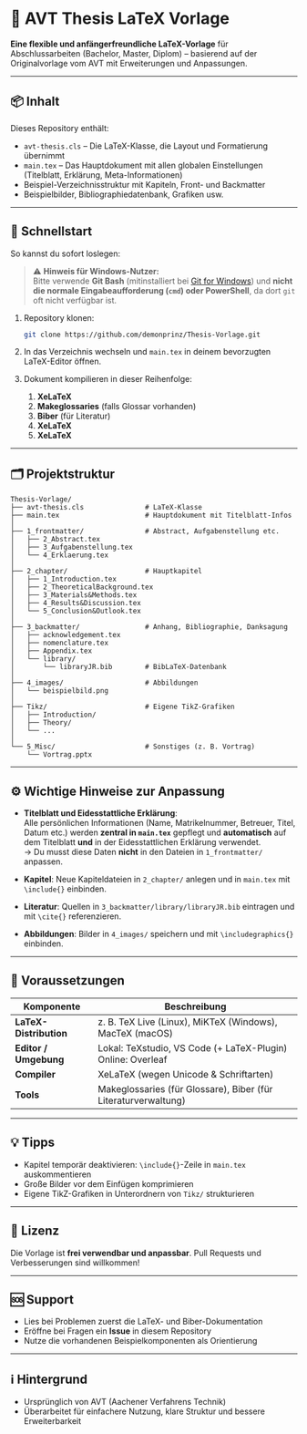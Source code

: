 # 📝 AVT Thesis LaTeX Vorlage

**Eine flexible und anfängerfreundliche LaTeX-Vorlage** für Abschlussarbeiten (Bachelor, Master, Diplom) – basierend auf der Originalvorlage vom AVT mit Erweiterungen und Anpassungen.

---

## 📦 Inhalt

Dieses Repository enthält:

- `avt-thesis.cls` – Die LaTeX-Klasse, die Layout und Formatierung übernimmt  
- `main.tex` – Das Hauptdokument mit allen globalen Einstellungen (Titelblatt, Erklärung, Meta-Informationen)  
- Beispiel-Verzeichnisstruktur mit Kapiteln, Front- und Backmatter  
- Beispielbilder, Bibliographiedatenbank, Grafiken usw.

---

## 🚀 Schnellstart

So kannst du sofort loslegen:

> ⚠️ **Hinweis für Windows-Nutzer:**  
> Bitte verwende **Git Bash** (mitinstalliert bei [Git for Windows](https://git-scm.com/download/win)) und **nicht die normale Eingabeaufforderung (`cmd`) oder PowerShell**, da dort `git` oft nicht verfügbar ist.

1. Repository klonen:

   ```bash
   git clone https://github.com/demonprinz/Thesis-Vorlage.git
   ```

2. In das Verzeichnis wechseln und `main.tex` in deinem bevorzugten LaTeX-Editor öffnen.

3. Dokument kompilieren in dieser Reihenfolge:

   1. **XeLaTeX**  
   2. **Makeglossaries** (falls Glossar vorhanden)  
   3. **Biber** (für Literatur)  
   4. **XeLaTeX**  
   5. **XeLaTeX**

---

## 🗂 Projektstruktur

```
Thesis-Vorlage/
├── avt-thesis.cls               # LaTeX-Klasse
├── main.tex                     # Hauptdokument mit Titelblatt-Infos
│
├── 1_frontmatter/               # Abstract, Aufgabenstellung etc.
│   ├── 2_Abstract.tex
│   ├── 3_Aufgabenstellung.tex
│   └── 4_Erklaerung.tex
│
├── 2_chapter/                   # Hauptkapitel
│   ├── 1_Introduction.tex
│   ├── 2_TheoreticalBackground.tex
│   ├── 3_Materials&Methods.tex
│   ├── 4_Results&Discussion.tex
│   └── 5_Conclusion&Outlook.tex
│
├── 3_backmatter/                # Anhang, Bibliographie, Danksagung
│   ├── acknowledgement.tex
│   ├── nomenclature.tex
│   ├── Appendix.tex
│   └── library/
│       └── libraryJR.bib        # BibLaTeX-Datenbank
│
├── 4_images/                    # Abbildungen
│   └── beispielbild.png
│
├── Tikz/                        # Eigene TikZ-Grafiken
│   ├── Introduction/
│   ├── Theory/
│   └── ...
│
└── 5_Misc/                      # Sonstiges (z. B. Vortrag)
    └── Vortrag.pptx
```

---

## ⚙️ Wichtige Hinweise zur Anpassung

- **Titelblatt und Eidesstattliche Erklärung**:  
  Alle persönlichen Informationen (Name, Matrikelnummer, Betreuer, Titel, Datum etc.) werden **zentral in `main.tex`** gepflegt und **automatisch** auf dem Titelblatt **und** in der Eidesstattlichen Erklärung verwendet.  
  → Du musst diese Daten **nicht** in den Dateien in `1_frontmatter/` anpassen.

- **Kapitel**: Neue Kapiteldateien in `2_chapter/` anlegen und in `main.tex` mit `\include{}` einbinden.

- **Literatur**: Quellen in `3_backmatter/library/libraryJR.bib` eintragen und mit `\cite{}` referenzieren.

- **Abbildungen**: Bilder in `4_images/` speichern und mit `\includegraphics{}` einbinden.

---

## 🔧 Voraussetzungen

| Komponente | Beschreibung |
|------------|-------------|
| **LaTeX-Distribution** | z. B. TeX Live (Linux), MiKTeX (Windows), MacTeX (macOS) |
| **Editor / Umgebung**   | Lokal: TeXstudio, VS Code (+ LaTeX-Plugin) <br> Online: Overleaf |
| **Compiler**             | XeLaTeX (wegen Unicode & Schriftarten) |
| **Tools**                | Makeglossaries (für Glossare), Biber (für Literaturverwaltung) |

---

## 💡 Tipps

- Kapitel temporär deaktivieren: `\include{}`-Zeile in `main.tex` auskommentieren  
- Große Bilder vor dem Einfügen komprimieren  
- Eigene TikZ-Grafiken in Unterordnern von `Tikz/` strukturieren

---

## 📄 Lizenz

Die Vorlage ist **frei verwendbar und anpassbar**. Pull Requests und Verbesserungen sind willkommen!

---

## 🆘 Support

- Lies bei Problemen zuerst die LaTeX- und Biber-Dokumentation  
- Eröffne bei Fragen ein **Issue** in diesem Repository  
- Nutze die vorhandenen Beispielkomponenten als Orientierung

---

## ℹ️ Hintergrund

- Ursprünglich von AVT (Aachener Verfahrens Technik)  
- Überarbeitet für einfachere Nutzung, klare Struktur und bessere Erweiterbarkeit
